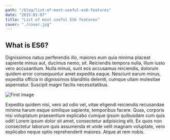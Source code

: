 ```yaml
---
path: "/blog/list-of-most-useful-es6-features"
date: "2015-01-07"
title: "List of most useful ES6 features"
cover: "./cover.jpg"
---
```


## What is ES6?

Dignissimos natus perferendis illo, maiores eum quia minima placeat sapiente minus aut, ducimus nemo, sit. Reiciendis tempora nulla, illum iusto vero accusantium. Nulla minus, sunt eos accusamus reiciendis, dolorum quidem error consequuntur amet expedita eaque. Nesciunt earum minus, expedita officia in dignissimos blanditiis deleniti, cumque ullam molestiae aspernatur. Suscipit magni facilis necessitatibus.

![First image](1.jpg)

Expedita quidem nisi, vero ad odio vel, vitae eligendi reiciendis recusandae minima harum eaque similique sapiente, temporibus facere. Quas, corporis nisi voluptatum praesentium explicabo cumque ipsum quibusdam cum quis odit!
Lorem ipsum dolor sit amet, consectetur adipisicing elit. Ex quos non consectetur laborum quis assumenda et unde velit magnam voluptate, vero explicabo neque optio reprehenderit maiores. Atque at rem nobis.
